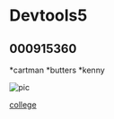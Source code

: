 # Devtools5

## 000915360

*cartman
*butters
*kenny

![pic](https://www.google.com/url?sa=i&url=https%3A%2F%2Fsouthpark.cc.com%2Fwiki%2FEric_Cartman&psig=AOvVaw2G4sHqP2z9RgH1cm5SkGFU&ust=1741062276382000&source=images&cd=vfe&opi=89978449&ved=0CBQQjRxqFwoTCKiM3sWI7YsDFQAAAAAdAAAAABAJ)

[college](https://www.mohawkcollege.ca/)